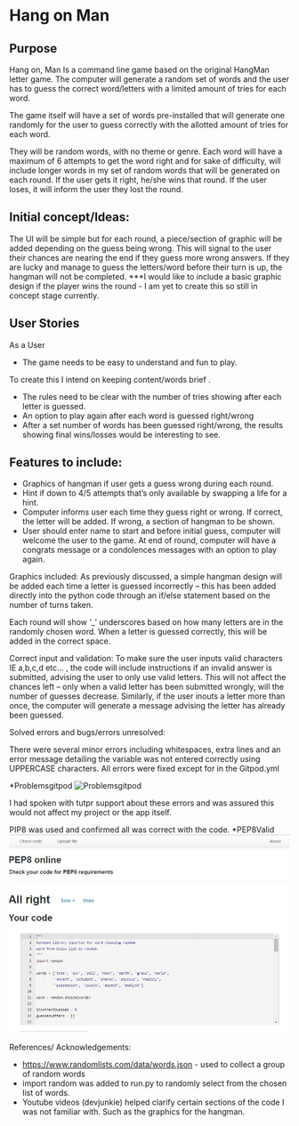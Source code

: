 # Hang on Man

## Purpose
Hang on, Man Is a command line game based on the original HangMan letter game.
The computer will generate a random set of words and the user has to guess the 
correct word/letters with a limited amount of tries for each word. 
 
The game itself will have a set of words pre-installed that will generate one 
randomly for the user to guess correctly with the allotted amount of tries for each word. 

They will be random words, with no theme or genre.
Each word will have a maximum of 6 attempts to get the word right and for sake of
difficulty, will include longer words in my set of random words that will be generated 
on each round. If the user gets it right, he/she wins that round. If the user loses, 
it will inform the user they lost the round. 

## Initial concept/Ideas: 
The UI will be simple but for each round, a piece/section of graphic will be added 
depending on the guess being wrong. This will signal to the user their chances are 
nearing the end if they guess more wrong answers. If they are lucky and manage to 
guess the letters/word before their turn is up, the hangman will not be completed. 
***I would like to include a basic graphic design if the player wins the round - 
I am yet to create this so still in concept stage currently.  

## User Stories

As a User
-	The game needs to be easy to understand and fun to play. 

To create this I intend on keeping content/words brief
. 
-	The rules need to be clear with the number of tries showing after each letter is guessed. 
-	An option to play again after each word is guessed right/wrong
-	After a set number of words has been guessed right/wrong, the results showing 
final wins/losses would be interesting to see. 
## Features to include: 
-	Graphics of hangman if user gets a guess wrong during each round. 
-	Hint if down to 4/5 attempts that’s only available by swapping a life for a hint. 
-	Computer informs user each time they guess right or wrong. If correct, the letter will be added. 
If wrong, a section of hangman to be shown. 
-	User should enter name to start and before initial guess, computer will welcome the user to the game. 
At end of round, computer will have a congrats message or a condolences messages with an option to play again. 

Graphics included: 
As previously discussed, a simple hangman design will be added each time a letter is guessed incorrectly – 
this has been added directly into the python code through an if/else statement based on the number of turns taken. 

Each round will show ‘_’ underscores based on how many letters are in the randomly chosen word. When a letter is 
guessed correctly, this will be added in the correct space.  


Correct input and validation: 
To make sure the user inputs valid characters IE a,b,c,d etc… , the code will include instructions 
if an invalid answer is submitted, advising the user to only use valid letters. This will not affect 
the chances left – only when a valid letter has been submitted wrongly, will the number of guesses decrease.
Similarly, if the user inouts a letter more than once, the computer will generate a message advising the 
letter has already been guessed.  

Solved errors and bugs/errors unresolved: 

There were several minor errors including whitespaces, extra lines and an error message detailing 
the variable was not entered correctly using UPPERCASE characters. 
All errors were fixed except for in the Gitpod.yml

*Problemsgitpod
![Problemsgitpod](/assets/images/Problemsgitpod.jpg)

I had spoken with tutpr support about these errors and was assured this would not affect my project or the app itself. 

PIP8 was used and confirmed all was correct with the code. 
*PEP8Valid
![PEP8Valid](/assets/images/PEP8Valid.jpg)


References/ Acknowledgements:
 
-	https://www.randomlists.com/data/words.json - used to collect a group of random words
-	import random was added to run.py to randomly select from the chosen list of words. 
-	Youtube videos (devjunkie) helped clarify certain sections of the code I was not familiar with. Such as the graphics for the hangman. 


